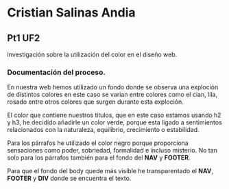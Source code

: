 # Cristian Salinas Andia
## Pt1 UF2

Investigación sobre la utilización del color en el diseño web.

### Documentación del proceso.

En nuestra web hemos utilizado un fondo donde se observa una exploción de distintos colores en este caso se varian entre colores como el cian, lila, rosado entre otros colores que surgen durante esta exploción.

El color que contiene nuestros titulos, que en este caso estamos usando h2 y h3, he decidido añadirle un color verde, porque esta ligado a sentimientos relacionados con la naturaleza, equilibrio, crecimiento o estabilidad.

Para los párrafos he utilizado el color negro porque proporciona sensaciones como poder, sobriedad, formalidad e incluso misterio. No tan solo para los párrafos también para el fondo del **NAV** y **FOOTER**.

Para que el fondo del body quede más visible he transparentado el **NAV**, **FOOTER** y **DIV** donde se encuentra el texto.